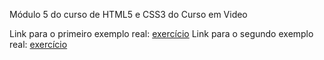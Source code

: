 Módulo 5 do curso de HTML5 e CSS3 do Curso em Video

Link para o primeiro exemplo real: <a href="capítulo-27/menuResponsivoFlexbox/html/index.html">exercício</a>
Link para o segundo exemplo real: <a href="capítulo-27/praticaQuebraDeConteudo/html/index.html">exercício</a>
